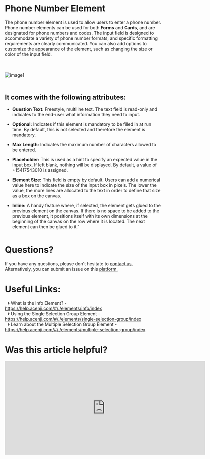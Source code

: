 # Phone Number Element

The phone number element is used to allow users to enter a phone number. Phone number elements can be used for both **Forms** and **Cards**, and are designated for phone numbers and codes. The input field is designed to accommodate a variety of phone number formats, and specific formatting requirements are clearly communicated. You can also add options to customize the appearance of the element, such as changing the size or color of the input field.


<p style="margin-top:50px;"></p>

![image1](../../../../images/cards/elements/phonenumber/phonenumber1.png)
<p style="margin-top:50px;"></p>

## It comes with the following attributes:

- **Question Text:** Freestyle, multiline text. The text field is read-only and indicates to the end-user what information they need to input.  

- **Optional:** Indicates if this element is mandatory to be filled in at run time. By default, this is not selected and therefore the element is mandatory.  

- **Max Length:** Indicates the maximum number of characters allowed to be entered.  

- **Placeholder:** This is used as a hint to specify an expected value in the input box. If left blank, nothing will be displayed. By default, a value of +15417543010 is assigned.  

- **Element Size:** This field is empty by default. Users can add a numerical value here to indicate the size of the input box in pixels. The lower the value, the more lines are allocated to the text in order to define that size as a box on the canvas.  

- **Inline:** A handy feature where, if selected, the element gets glued to the previous element on the canvas. If there is no space to be added to the previous element, it positions itself with its own dimensions at the beginning of the canvas on the row where it is located. The next element can then be glued to it."
<p style="margin-top:50px;"></p>

<p style="margin-top:50px;"></p>



# Questions? 

If you have any questions, please don't hesitate to <a href="https://www.acenji.com/contact" target="_blank" rel="noopener">contact us.</a>   
Alternatively, you can submit an issue on this <a href="https://github.com/acenji/acenji-help/issues" target="_blank" rel="noopener">platform.</a>  
<p style="margin-top:30px;"></p>


# Useful Links:

<span class="triangle"></span> What is the Info Element? - https://help.acenji.com/#/./elements/info/index  
<span class="triangle"></span> Using the Single Selection Group Element - https://help.acenji.com/#/./elements/single-selection-group/index  
<span class="triangle"></span> Learn about the Multiple Selection Group Element - https://help.acenji.com/#/./elements/multiple-selection-group/index  

<style>
.triangle {
display: inline-block;
width: 0;
height: 0;
border-style: solid;
border-width: 5px 0 5px 5px;
border-color: transparent transparent transparent #595959;
margin-left: 10px;
}
</style>
<p style="margin-top:30px;"></p>


# Was this article helpful?

<iframe src="https://docs.google.com/forms/d/e/1FAIpQLSd1rSXGXNHIarm_kJLBqeRSJAqe4chNjVDJNPtWMNdiv0M-mQ/viewform?embedded=true" width="640" height="300" frameborder="0" marginheight="0" marginwidth="0">Wird geladen…</iframe>










